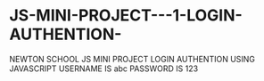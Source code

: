 # JS-MINI-PROJECT---1-LOGIN-AUTHENTION-
NEWTON SCHOOL JS MINI PROJECT LOGIN AUTHENTION USING JAVASCRIPT
USERNAME IS abc
PASSWORD IS 123

